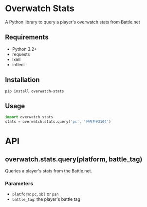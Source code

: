 # Overwatch Stats
A Python library to query a player's overwatch stats from Battle.net

## Requirements
- Python 3.2+
- requests
- lxml
- inflect

## Installation
	pip install overwatch-stats

## Usage
```python
import overwatch.stats
stats = overwatch.stats.query('pc', '현종환#3104')
```

# API
## overwatch.stats.query(platform, battle_tag)
Queries a player's stats from the Battle.net.
### Parameters
- `platform`: `pc`, `xbl` or `psn`
- `battle_tag`: the player's battle tag
